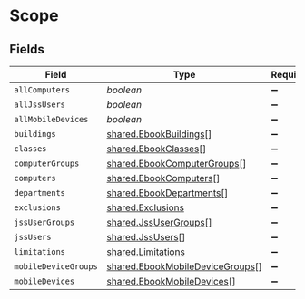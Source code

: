 # Scope


## Fields

| Field                                                                              | Type                                                                               | Required                                                                           | Description                                                                        |
| ---------------------------------------------------------------------------------- | ---------------------------------------------------------------------------------- | ---------------------------------------------------------------------------------- | ---------------------------------------------------------------------------------- |
| `allComputers`                                                                     | *boolean*                                                                          | :heavy_minus_sign:                                                                 | N/A                                                                                |
| `allJssUsers`                                                                      | *boolean*                                                                          | :heavy_minus_sign:                                                                 | N/A                                                                                |
| `allMobileDevices`                                                                 | *boolean*                                                                          | :heavy_minus_sign:                                                                 | N/A                                                                                |
| `buildings`                                                                        | [shared.EbookBuildings](../../models/shared/ebookbuildings.md)[]                   | :heavy_minus_sign:                                                                 | N/A                                                                                |
| `classes`                                                                          | [shared.EbookClasses](../../models/shared/ebookclasses.md)[]                       | :heavy_minus_sign:                                                                 | N/A                                                                                |
| `computerGroups`                                                                   | [shared.EbookComputerGroups](../../models/shared/ebookcomputergroups.md)[]         | :heavy_minus_sign:                                                                 | N/A                                                                                |
| `computers`                                                                        | [shared.EbookComputers](../../models/shared/ebookcomputers.md)[]                   | :heavy_minus_sign:                                                                 | N/A                                                                                |
| `departments`                                                                      | [shared.EbookDepartments](../../models/shared/ebookdepartments.md)[]               | :heavy_minus_sign:                                                                 | N/A                                                                                |
| `exclusions`                                                                       | [shared.Exclusions](../../models/shared/exclusions.md)                             | :heavy_minus_sign:                                                                 | N/A                                                                                |
| `jssUserGroups`                                                                    | [shared.JssUserGroups](../../models/shared/jssusergroups.md)[]                     | :heavy_minus_sign:                                                                 | N/A                                                                                |
| `jssUsers`                                                                         | [shared.JssUsers](../../models/shared/jssusers.md)[]                               | :heavy_minus_sign:                                                                 | N/A                                                                                |
| `limitations`                                                                      | [shared.Limitations](../../models/shared/limitations.md)                           | :heavy_minus_sign:                                                                 | N/A                                                                                |
| `mobileDeviceGroups`                                                               | [shared.EbookMobileDeviceGroups](../../models/shared/ebookmobiledevicegroups.md)[] | :heavy_minus_sign:                                                                 | N/A                                                                                |
| `mobileDevices`                                                                    | [shared.EbookMobileDevices](../../models/shared/ebookmobiledevices.md)[]           | :heavy_minus_sign:                                                                 | N/A                                                                                |